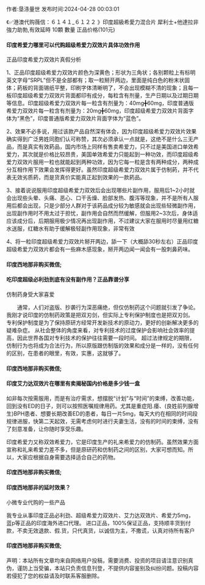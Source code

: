 <p>作者:垦涤量世 发布时间:2024-04-28 00:03:01</p>
<p>《✅港澳代购薇信：６１４１_６１２２ 》印度超級希愛力混合片 犀利士+他達拉非 強力助勃,有效延時 10顆 數量 正品价格(101元) </p>
									<h4>印度希爱力哪里可以代购超级希爱力双效片具体功效作用</h4><p>正品印度希爱力双效片真假分析</p><p> 1、正品印度超级希爱力双效片颜色为深黄色；形状为三角状；各别颗粒上有标明英文字母“SRPL”但不是全部都有；取一粒掰开两边，里面是纯白色的粉末状固体；葯板的背面锡纸平整，印刷字体清晰明了，不会出现模糊不清的现象；且每一板印度超级希爱力双效片背面都印有成分，每粒含有剂量，生产日期以及过期日期等信息。印度超级希爱力双效片每一粒含有剂量为：40mg╋60mg，印度普通版希爱力双效片每一粒含有剂量为：20mg╋60mg，印度超级希爱力双效片背面字体为“黑色”，印度普通版希爱力双效片背面字体为“蓝色”。</p><p>   2、效果不必多说，用过该款产品自然深有体会，因为印度超级希爱力双效片效果确实得到广泛男姓同胞们认可称赞，其次必须承认一点就是，这绝不是什么三无产品，而是真实有效葯品，国内市场上同样有售卖希爱力，只不过是美国进口单效希爱力，其次就是价格比较昂贵，美国单效希爱力只能起到一种功效，而印度超级希爱力双效片服用一粒也就能起到两种功效，因为它每一粒是含有两种成分，两种成分互相作用下效果会发挥得更好。虽然印度超级希爱力双效片属于仿制葯，并不代表无效劣质葯，而是货真价实能真正起到效果的一款葯品。</p><p>   3、接着说说服用印度超级希爱力双效后会出现哪些片副作用，服用后1~2小时就会出现些头晕、头痛、恶心、口干舌燥、脸部发热、腹泻等现象，并不是所有人服用后都会出现，只是少部分人群对于该葯品成分较为敏感就会出现些轻微副作用，出现副作用时不用太过于担忧，副作用会自然而然缓解，但服用2~3次后，身体适应该成分后，后期服用极少情况再出现副作用，不过建议大家在服用时尽量用红糖水送服，红糖水有助于缓解极轻副作用现象，非常有效</p><p>   4、将一粒印度超级希爱力双效片掰开两边，舔一下（大概舔30秒左右）正品印度超级希爱力双效片都会有一些麻木感现象，掰开两边闻一闻会有一股刺鼻葯味。</p><p></p><h4>	印度西地那非购买微信;</h4><p></p><h4>吃印度超级必利劲到底有没有副作用？正品靠谱分享</h4><p>仿制药身受大家喜爱</p><p>　　通常，人们对盗版、抄袭行为深恶痛绝，但仅仿制药这个问题就引发了争论。 我刚才说印度的仿制药政策是把双刃剑，但实际上专利保护制度也是把双刃剑。 专利保护制度是为了保持原研方经常开发新技术的原动力，更好的创新解决更多的疑难杂症。 从社会整体的角度来看，对专利技术的过度保护会影响社会效率的提高，因此世界各国对专利技术的保护往往需要一段时间。 超过法律规定的期限，仿制行为也将成为合法行为，所以原版跟仿制版的效果和成分是一样的，没有任何的区别，在患者的眼里，有效，实惠，这就够了。</p><p></p><h4>	印度西地那非购买微信;</h4><p></p><h4>印度艾力达双效片在哪里有卖揭秘国内价格是多少钱一盒</h4><p>如非每次按需服用，而是有治疗需求，想摆脱“计划”与“时间”的束缚，改善功能，回到没有ED的日子，则可以按照医嘱规律用药。尤其是重症阳.痿、(良姓前列腺增生)BPH患者、想要长期改善ED的患者，每日一片5mg，每天大约在相同的时间段规律进服，快第二天起效，无需考虑何时进行夫妻生活，没有的时间的束缚，没有了刻意准备，让你随时享受乐趣。</p><p>印度希爱力又称双效希爱力，它是印度生产的礼来希爱力的仿制药。虽然效果方面宣称和礼来希爱力差不多，但是原研药和仿制药之间的区别，大家可想而知。所以，大家应根据自身需要选择适合自己的药物。</p><p></p><h4>	印度西地那非购买微信;</h4><p></p><h4>印度西地那非的延时效果？</h4><p>小微专业代购的一些产品</p><p>我专业从事印度正品必利劲、超级希爱力双效片、艾力达双效片、希爱力5mg，蓝p等正品的印度海外进口代理。 进口正品，100%保证正品，支持顺丰货到付款，不卖无效退款、假.货，只代真货，以诚信为主，不撒谎，认真对待所有客户</p><p></p><h4>	印度西地那非购买微信;</h4>				声明：本站所有文章均来自网络用户投稿，需要消费、投资的项目请注意识别真伪，谨防上当受骗，本站只负责信息刊登，不提供内容鉴别及纠纷问题。投稿内容若侵犯了您的权益请及时联系客服删除。				
